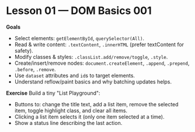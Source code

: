 # Lesson 01 — DOM Basics 001

**Goals**
- Select elements: `getElementById`, `querySelector(All)`.
- Read & write content: `.textContent`, `.innerHTML` (prefer textContent for safety).
- Modify classes & styles: `.classList.add/remove/toggle`, `.style`.
- Create/insert/remove nodes: `document.createElement`, `.append`, `.prepend`, `.before`, `.remove`.
- Use `dataset` attributes and `id`s to target elements.
- Understand reflow/paint basics and why batching updates helps.

**Exercise**
Build a tiny "List Playground":
- Buttons to: change the title text, add a list item, remove the selected item, toggle highlight class, and clear all items.
- Clicking a list item selects it (only one item selected at a time).
- Show a status line describing the last action.
